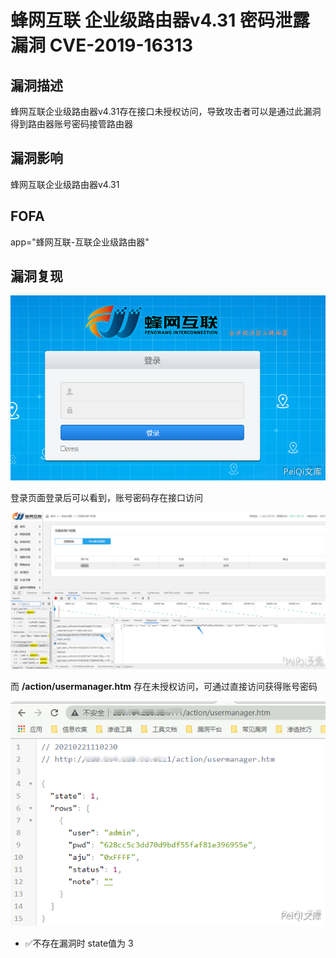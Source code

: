 # 蜂网互联 企业级路由器v4.31 密码泄露漏洞 CVE-2019-16313

## 漏洞描述

蜂网互联企业级路由器v4.31存在接口未授权访问，导致攻击者可以是通过此漏洞得到路由器账号密码接管路由器

## 漏洞影响

<a-checkbox checked>蜂网互联企业级路由器v4.31</a-checkbox></br>

## FOFA

<a-checkbox checked>app="蜂网互联-互联企业级路由器"</a-checkbox></br>

## 漏洞复现

![img](../../../.vuepress/public/img/feng-2.png)



登录页面登录后可以看到，账号密码存在接口访问



![img](../../../.vuepress/public/img/feng-1.png)



而 **/action/usermanager.htm** 存在未授权访问，可通过直接访问获得账号密码



![img](../../../.vuepress/public/img/feng-3.png)

- ✅不存在漏洞时  state值为 3